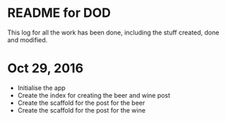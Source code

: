 # README for DOD

This log for all the work has been done, including the stuff created, done and modified.

# Oct 29, 2016
* Initialise the app
* Create the index for creating the beer and wine post
* Create the scaffold for the post for the beer
* Create the scaffold for the post for the wine